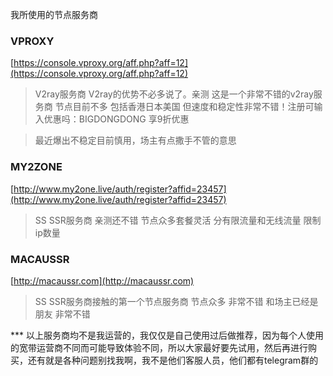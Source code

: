 我所使用的节点服务商
### VPROXY

[https://console.vproxy.org/aff.php?aff=12](https://console.vproxy.org/aff.php?aff=12)

>V2ray服务商 V2ray的优势不必多说了。亲测 这是一个非常不错的v2ray服务商 节点目前不多 包括香港日本美国
但速度和稳定性非常不错！注册可输入优惠吗：BIGDONGDONG 享9折优惠

> 最近爆出不稳定目前慎用，场主有点撒手不管的意思

### MY2ZONE

[http://www.my2one.live/auth/register?affid=23457](http://www.my2one.live/auth/register?affid=23457)

>SS SSR服务商 亲测还不错 节点众多套餐灵活 分有限流量和无线流量 限制ip数量 

### MACAUSSR

[http://macaussr.com](http://macaussr.com)

>SS SSR服务商接触的第一个节点服务商 节点众多 非常不错 和场主已经是朋友 非常不错 

*** 以上服务商均不是我运营的，我仅仅是自己使用过后做推荐，因为每个人使用的宽带运营商不同而可能导致体验不同，所以大家最好要先试用，然后再进行购买，还有就是各种问题别找我啊，我不是他们客服人员，他们都有telegram群的
